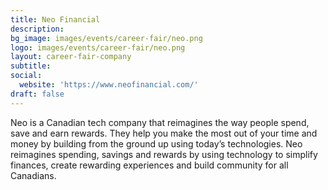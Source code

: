 ```yaml
---
title: Neo Financial
description: 
bg_image: images/events/career-fair/neo.png
logo: images/events/career-fair/neo.png
layout: career-fair-company
subtitle: 
social:
  website: 'https://www.neofinancial.com/'
draft: false
---
```

Neo is a Canadian tech company that reimagines the way people spend, save and earn rewards. They help you make the most out of your time and money by building from the ground up using today’s technologies. Neo reimagines spending, savings and rewards by using technology to simplify finances, create rewarding experiences and build community for all Canadians.